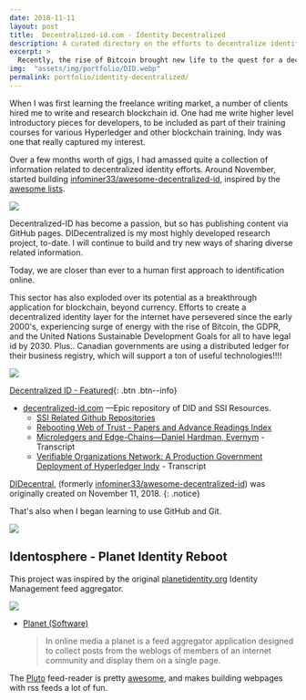 ```yaml
---
date: 2018-11-11
layout: post
title:  Decentralized-id.com - Identity Decentralized
description: A curated directory on the efforts to decentralize identification online, putting the user at the center of their digital identifiers.
excerpt: >
  Recently, the rise of Bitcoin brought new life to the quest for a decentralized - vendor agnostic - identity layer for the internet, that began during the early 2000's.
img:  "assets/img/portfolio/DID.webp"
permalink: portfolio/identity-decentralized/
---
```


When I was first learning the freelance writing market, a number of clients hired me to write and research blockchain id. One had me write higher level introductory pieces for developers, to be included as part of their training courses for various Hyperledger and other blockchain training. Indy was one that really captured my interest.

Over a few months worth of gigs, I had amassed quite a collection of information related to decentralized identity efforts. Around November, started building [infominer33/awesome-decentralized-id](https://github.com/didecentral/didecentral.github.io), inspired by the [awesome lists](https://github.com/sindresorhus/awesome). 

[![](https://decentralized-id.com/images/did-twitter.webp)](https://decentralized-id.com)

Decentralized-ID has become a passion, but so has publishing content via GitHub pages. DIDecentralized is my most highly developed research project, to-date. I will continue to build and try new ways of sharing diverse related information.

Today, we are closer than ever to a human first approach to identification online.

This sector has also exploded over its potential as a breakthrough application for blockchain, beyond currency. Efforts to create a decentralized identity layer for the internet have persevered since the early 2000's, experiencing surge of energy with the rise of Bitcoin, the GDPR, and the United Nations Sustainable Development Goals for all to have legal id by 2030. Plus.. Canadian governments are using a distributed ledger for their business registry, which will support a ton of useful technologies!!!!

<img src="https://decentralized-id.com/images/identity-decentralized.webp"/>

[Decentralized ID - Featured](https://decentralized-id.com){: .btn .btn--info}

* <a href="https://decentralized-id.com">decentralized-id.com</a> —Epic repository of DID and SSI Resources.
  * <a href="https://decentralized-id.com/identity-github/">SSI Related Github Repositories</a> 
  * <a href="https://decentralized-id.com/literature/rebooting-web-of-trust/">Rebooting Web of Trust - Papers and Advance Readings Index</a>
  * [Microledgers and Edge-Chains—Daniel Hardman, Evernym](https://decentralized-id.com/organizations/hyperledger/hgf-2018/Microledgers-Edgechains-Hardman-HGF/) - Transcript
  * [Verifiable Organizations Network: A Production Government Deployment of Hyperledger Indy](https://decentralized-id.com/government/canada/bcgov/von/hgf-2018-production-government-deployment-hyperledger-indy/) - Transcript

[DIDecentral](https://github.com/didecentral), (formerly [infominer33/awesome-decentralized-id](https://github.com/infominer33/awesome-decentralized-id/graphs/contributors)) was originally created on November 11, 2018.
{: .notice}

That's also when I began learning to use GitHub and Git.

![](https://i.imgur.com/tdQBgKB.png)

## Identosphere - Planet Identity Reboot

This project was inspired by the original [planetidentity.org](https://web.archive.org/web/20161029051802/http://planetidentity.org/) Identity Management feed aggregator. 

[![](https://i.imgur.com/4T6Y7t9.png)](https://identosphere.net)

* [Planet (Software)](https://en.wikipedia.org/wiki/Planet_(software))
  > In online media a planet is a feed aggregator application designed to collect posts from the weblogs of members of an internet community and display them on a single page.

The [Pluto](http://feedreader.github.io/) feed-reader is pretty [awesome](https://github.com/didecentral/planetid-reboot), and makes building webpages with rss feeds a lot of fun.
